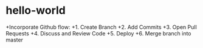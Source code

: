 # hello-world

 +Incorporate Github flow:
 +1. Create Branch
 +2. Add Commits
 +3. Open Pull Requests
 +4. Discuss and Review Code
 +5. Deploy
 +6. Merge branch into master
